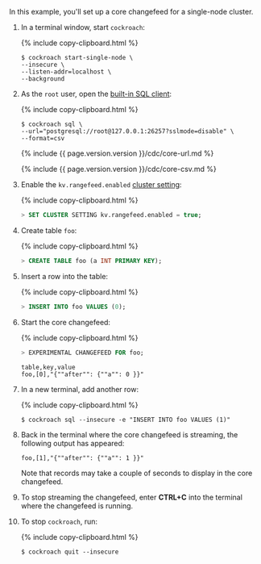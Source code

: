 In this example, you'll set up a core changefeed for a single-node cluster.

1. In a terminal window, start `cockroach`:

    {%  include copy-clipboard.html %}
    ~~~ shell
    $ cockroach start-single-node \
    --insecure \
    --listen-addr=localhost \
    --background
    ~~~

2. As the `root` user, open the [built-in SQL client](cockroach-sql.html):

    {%  include copy-clipboard.html %}
    ~~~ shell
    $ cockroach sql \
    --url="postgresql://root@127.0.0.1:26257?sslmode=disable" \
    --format=csv
    ~~~

    {%  include {{  page.version.version  }}/cdc/core-url.md %}

    {%  include {{  page.version.version  }}/cdc/core-csv.md %}

3. Enable the `kv.rangefeed.enabled` [cluster setting](cluster-settings.html):

    {%  include copy-clipboard.html %}
    ~~~ sql
    > SET CLUSTER SETTING kv.rangefeed.enabled = true;
    ~~~

4. Create table `foo`:

    {%  include copy-clipboard.html %}
    ~~~ sql
    > CREATE TABLE foo (a INT PRIMARY KEY);
    ~~~

5. Insert a row into the table:

    {%  include copy-clipboard.html %}
    ~~~ sql
    > INSERT INTO foo VALUES (0);
    ~~~

6. Start the core changefeed:

    {%  include copy-clipboard.html %}
    ~~~ sql
    > EXPERIMENTAL CHANGEFEED FOR foo;
    ~~~
    ~~~
    table,key,value
    foo,[0],"{""after"": {""a"": 0 }}"
    ~~~

7. In a new terminal, add another row:

    {%  include copy-clipboard.html %}
    ~~~ shell
    $ cockroach sql --insecure -e "INSERT INTO foo VALUES (1)"
    ~~~

8. Back in the terminal where the core changefeed is streaming, the following output has appeared:

    ~~~
    foo,[1],"{""after"": {""a"": 1 }}"
    ~~~

    Note that records may take a couple of seconds to display in the core changefeed.

9. To stop streaming the changefeed, enter **CTRL+C** into the terminal where the changefeed is running.

10. To stop `cockroach`, run:

    {%  include copy-clipboard.html %}
    ~~~ shell
    $ cockroach quit --insecure
    ~~~

